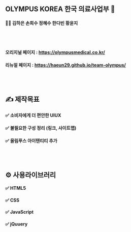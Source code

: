 ##  OLYMPUS KOREA 한국 의료사업부 🏣


#### 💁‍♀️ 김하은 손희수 정혜수 한다빈 황윤지


<br>
<br>

#### 오리지널 페이지 : https://olympusmedical.co.kr/

#### 리뉴얼 페이지 : https://haeun29.github.io/team-olympus/

<br>
<br>

##  ✍ **제작목표**


#### ✅  소비자에게 더 편안한 UIUX
#### ✅  불필요한 구성 정리 (링크, 사이트맵)
#### ✅  올림푸스 아이텐티티 추가

<br>
<br>

## ⚙ **사용라이브러리**


#### ✅  HTML5
#### ✅  CSS
#### ✅  JavaScript
#### ✅  jQuuery


